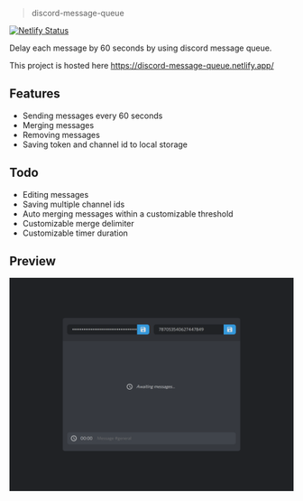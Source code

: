 
> discord-message-queue

[![Netlify Status](https://api.netlify.com/api/v1/badges/b5bb1a13-107e-423c-a473-64f1d869955d/deploy-status)](https://app.netlify.com/sites/discord-message-queue/deploys)

Delay each message by 60 seconds by using discord message queue.

This project is hosted here https://discord-message-queue.netlify.app/

## Features
+ Sending messages every 60 seconds
+ Merging messages
+ Removing messages
+ Saving token and channel id to local storage

## Todo
+ Editing messages
+ Saving multiple channel ids
+ Auto merging messages within a customizable threshold
+ Customizable merge delimiter
+ Customizable timer duration

## Preview

![screenshot](screenshot.png)
